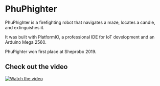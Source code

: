 # PhuPhighter

PhuPhighter is a firefighting robot that navigates a maze, locates a candle, and extinguishes it. 

It was built with PlatformIO, a professional IDE for IoT development and an Arduino Mega 2560. 

PhuPighter won first place at Sheprobo 2019.

## Check out the video

[![Watch the video](https://img.youtube.com/vi/cffJLw-3VGg/0.jpg)](https://www.youtube.com/watch?v=cffJLw-3VGg)
